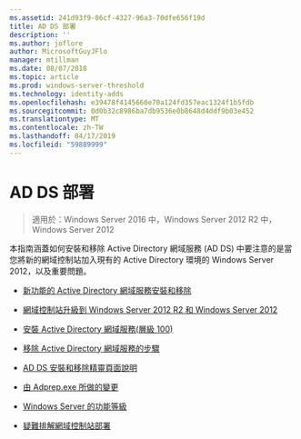 ```yaml
---
ms.assetid: 241d93f9-06cf-4327-96a3-70dfe656f19d
title: AD DS 部署
description: ''
ms.author: joflore
author: MicrosoftGuyJFlo
manager: mtillman
ms.date: 08/07/2018
ms.topic: article
ms.prod: windows-server-threshold
ms.technology: identity-adds
ms.openlocfilehash: e39478f4145660e70a124fd357eac1324f1b5fdb
ms.sourcegitcommit: 0d0b32c8986ba7db9536e0b8648d4ddf9b03e452
ms.translationtype: MT
ms.contentlocale: zh-TW
ms.lasthandoff: 04/17/2019
ms.locfileid: "59889999"
---
```

# <a name="ad-ds-deployment"></a>AD DS 部署

>適用於：Windows Server 2016 中，Windows Server 2012 R2 中，Windows Server 2012

本指南涵蓋如何安裝和移除 Active Directory 網域服務 (AD DS) 中要注意的是當您將新的網域控制站加入現有的 Active Directory 環境的 Windows Server 2012，以及重要問題。  
  
- [新功能的 Active Directory 網域服務安裝和移除](../../ad-ds/deploy/What-s-New-in-Active-Directory-Domain-Services-Installation-and-Removal.md)  
  
- [網域控制站升級到 Windows Server 2012 R2 和 Windows Server 2012](../../ad-ds/deploy/Upgrade-Domain-Controllers-to-Windows-Server-2012-R2-and-Windows-Server-2012.md)  
  
- [安裝 Active Directory 網域服務&#40;層級 100&#41;](../../ad-ds/deploy/Install-Active-Directory-Domain-Services--Level-100-.md)  
  
- [移除 Active Directory 網域服務的步驟](assetId:///99b97af0-aa7e-41ed-8c81-4eee6c03eb4c)  
  
- [AD DS 安裝和移除精靈頁面說明](../../ad-ds/deploy/AD-DS-Installation-and-Removal-Wizard-Page-Descriptions.md)  
  
- [由 Adprep.exe 所做的變更](../../ad-ds/deploy/adprep/Changes-Made-by-Adprep.md)  

- [Windows Server 的功能等級](../../ad-ds/active-directory-functional-levels.md)
  
- [疑難排解網域控制站部署](../../ad-ds/deploy/Troubleshooting-Domain-Controller-Deployment.md)  
